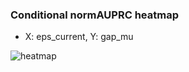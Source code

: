### Conditional normAUPRC heatmap

- X: eps_current, Y: gap_mu

![heatmap](/home/elicer/project_0814_2/results/20250817-122358/holdout/conditional_heatmap_eps_current_vs_gap_mu.png)
